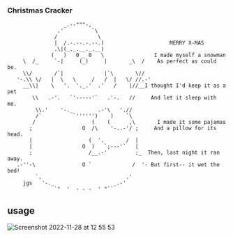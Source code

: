 ### Christmas Cracker

```
                  _.--"""-,
                .'         `\
               /             \
               |  /.-.--.-.--.)                     MERRY X-MAS
               .\|(_._.__._.__)
              (   )   0 _ 0   \                I made myself a snowman
     \  /_     `-|     (_)     |       _\  /    As perfect as could be.
     \\/       /`|             |`\       \//
   '-.\\ \/   |  \   \     /   /  |   \/ //.-'
     __\\|    \   '.  '._.'  .'   /    |//__I thought I'd keep it as a pet
        \\   .-'.   `'-----'`   .'-.   //     And let it sleep with me.
         \\.'    '-._        .-'\   './/
         /`          `'''''')    )    `\
        /                  (    (      ,\       I made it some pajamas
       ;                O  /\    '-..-'/ ;     And a pillow for its head.
       |                  (  '.       /  |
       |                O  )   `;---'`   |
       ;                  /__.-'         ;_  Then, last night it ran away.
   .-''-\               O `             /  '- But first-- it wet the bed!
         `.                           .'
     jgs   '-._                   _.-'
               `"  '  - - -  ' "`` 
```             
               
## usage
![Screenshot 2022-11-28 at 12 55 53](https://user-images.githubusercontent.com/118965671/204271917-0ae6a90f-4c33-420f-8da6-2a0350bfc9e3.png)
